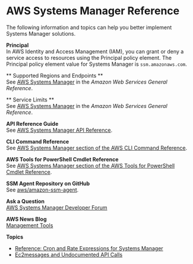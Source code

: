 # AWS Systems Manager Reference<a name="reference"></a>

The following information and topics can help you better implement Systems Manager solutions\.

**Principal**  
In AWS Identity and Access Management \(IAM\), you can grant or deny a service access to resources using the Principal policy element\. The Principal policy element value for Systems Manager is `ssm.amazonaws.com`\.

 ** Supported Regions and Endpoints **  
See [AWS Systems Manager](http://docs.aws.amazon.com/general/latest/gr/rande.html#ssm_region) in the *Amazon Web Services General Reference*\.

 ** Service Limits **  
See [AWS Systems Manager](http://docs.aws.amazon.com/general/latest/gr/aws_service_limits.html#limits_ssm) in the *Amazon Web Services General Reference*\.

 **API Reference Guide**  
See [AWS Systems Manager API Reference](http://docs.aws.amazon.com/systems-manager/latest/APIReference/)\.

 **CLI Command Reference**  
See [AWS Systems Manager section of the AWS CLI Command Reference](http://docs.aws.amazon.com/cli/latest/reference/ssm/index.html)\.

 **AWS Tools for PowerShell Cmdlet Reference**  
See [AWS Systems Manager section of the AWS Tools for PowerShell Cmdlet Reference](http://docs.aws.amazon.com/powershell/latest/reference/items/Amazon_Simple_Systems_Management_cmdlets.html)\.

 **SSM Agent Repository on GitHub**  
See [aws/amazon\-ssm\-agent](https://github.com/aws/amazon-ssm-agent)\.

 **Ask a Question**  
[AWS Systems Manager Developer Forum](https://forums.aws.amazon.com//forum.jspa?forumID=185)

 **AWS News Blog**  
[Management Tools](aws.amazon.com/blogs/mt/)

**Topics**
+ [Reference: Cron and Rate Expressions for Systems Manager](reference-cron-and-rate-expressions.md)
+ [Ec2messages and Undocumented API Calls](systems-manager-setting-up-messageAPIs.md)